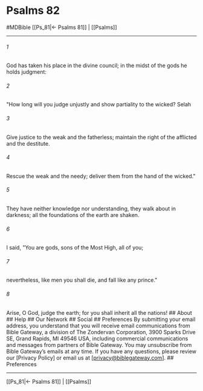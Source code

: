 # Psalms 82
#MDBible
[[Ps_81|← Psalms 81]] | [[Psalms]]

***


###### 1 
God has taken his place in the divine council; in the midst of the gods he holds judgment: 

###### 2 
"How long will you judge unjustly and show partiality to the wicked? Selah 

###### 3 
Give justice to the weak and the fatherless; maintain the right of the afflicted and the destitute. 

###### 4 
Rescue the weak and the needy; deliver them from the hand of the wicked." 

###### 5 
They have neither knowledge nor understanding, they walk about in darkness; all the foundations of the earth are shaken. 

###### 6 
I said, "You are gods, sons of the Most High, all of you; 

###### 7 
nevertheless, like men you shall die, and fall like any prince." 

###### 8 
Arise, O God, judge the earth; for you shall inherit all the nations! ## About ## Help ## Our Network ## Social ## Preferences By submitting your email address, you understand that you will receive email communications from Bible Gateway, a division of The Zondervan Corporation, 3900 Sparks Drive SE, Grand Rapids, MI 49546 USA, including commercial communications and messages from partners of Bible Gateway. You may unsubscribe from Bible Gateway&rsquo;s emails at any time. If you have any questions, please review our [Privacy Policy] or email us at [privacy@biblegateway.com]. ## Preferences

***

[[Ps_81|← Psalms 81]] | [[Psalms]]
